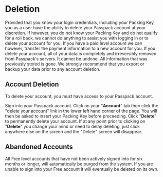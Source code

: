 # Deletion

Provided that you know your login credentials, including your Packing Key, you as a user have the ability to delete your Passpack account at your discretion. If however, you do not know your Packing Key and do not qualify for a roll back, we cannot do anything to assist you with logging in or to delete your account for you. If you have a paid level account we can however, transfer the payment information to a new account for you. If you delete your account, all of your data is completely and irreversibly removed from Passpack's servers. It cannot be undone. All information that was previously stored is gone. We strongly recommend that you export or backup your data prior to any account deletion.

## Account Deletion

To delete your account, you must have access to your Passpack account.

Sign into your Passpack account. Click on your "**Account**" tab then click the "delete your account" link in the lower left hand corner of the page. You will then be asked to insert your Packing Key before proceeding. Click "**Delete**" to permanently delete your account. If at any point prior to clicking on "**Delete**" you change your mind or need to delay deleting, just click anywhere else on the screen and the "Delete" screen will disappear.

## Abandoned Accounts

All Free level accounts that have not been actively signed into for six months or longer, will automatically be purged from the system. If you are unable to sign into your Free account it will eventually be deleted on its own.

